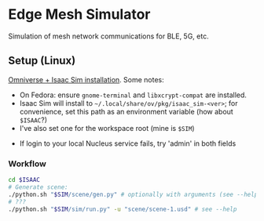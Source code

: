 # Edge Mesh Simulator
Simulation of mesh network communications for BLE, 5G, etc.

## Setup (Linux)

[Omniverse + Isaac Sim installation](https://docs.omniverse.nvidia.com/isaacsim/latest/installation/install_workstation.html). Some notes:
- On Fedora: ensure `gnome-terminal` and `libxcrypt-compat` are installed.
- Isaac Sim will install to `~/.local/share/ov/pkg/isaac_sim-<ver>`; for convenience, set this path as an environment variable (how about `$ISAAC`?)
- I've also set one for the workspace root (mine is `$SIM`)
<!-- - [Install Nucleus](https://docs.omniverse.nvidia.com/nucleus/latest/workstation/installation.html) to `edge-mesh-simulator/nucleus`. -->
- If login to your local Nucleus service fails, try 'admin' in both fields

### Workflow
```sh
cd $ISAAC
# Generate scene:
./python.sh "$SIM/scene/gen.py" # optionally with arguments (see --help)
# ???
./python.sh "$SIM/sim/run.py" -u "scene/scene-1.usd" # see --help
